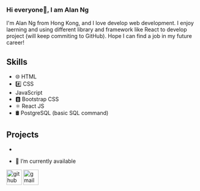### Hi everyone👋, I am Alan Ng


I'm Alan Ng from Hong Kong, and I love develop web development. I enjoy laerning and using different library and framework like React to develop project (will keep commiting to GitHub).
Hope I can find a job in my future career!

## Skills
* 🌐 HTML
* #️⃣ CSS
* JavaScript
* 🅱️ Bootstrap CSS
* ⚛ React JS
* 🛢 PostgreSQL (basic SQL command)

## Projects
* 


- 🔭 I’m currently available


[<img src='https://cdn.jsdelivr.net/npm/simple-icons@3.0.1/icons/github.svg' alt='github' height='40'>](https://github.com/ngkakuen1026)  [<img src='https://cdn.jsdelivr.net/npm/simple-icons@3.0.1/icons/gmail.svg' alt='gmail' height='40'>](nkk991026@gmail.com)  

